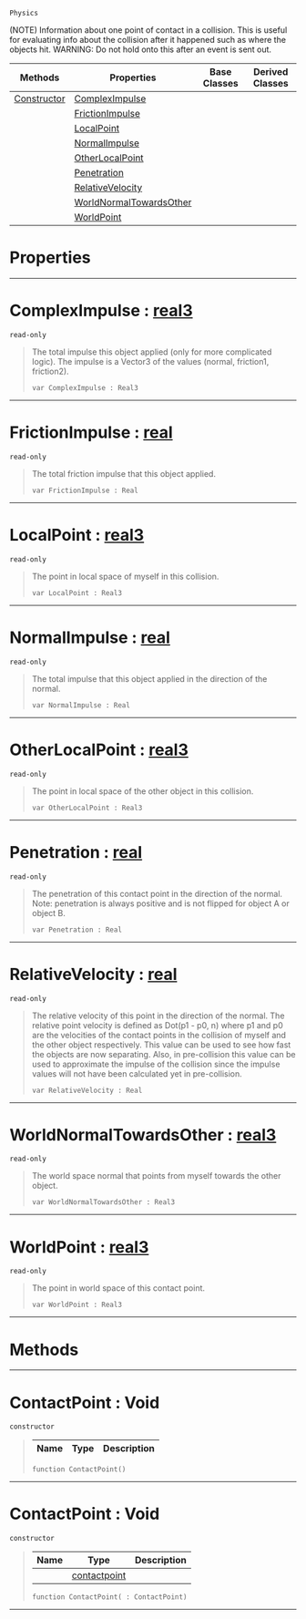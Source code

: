 `Physics`



(NOTE) Information about one point of contact in a collision. This is useful for evaluating info about the collision after it happened such as where the objects hit. WARNING: Do not hold onto this after an event is sent out.

|Methods|Properties|Base Classes|Derived Classes|
|---|---|---|---|
|[ Constructor](https://github.com/ZilchEngine/ZilchDocs/blob/master/code_reference/class_reference/contactpoint.markdown#contactpoint-void)|[ ComplexImpulse](https://github.com/ZilchEngine/ZilchDocs/blob/master/code_reference/class_reference/contactpoint.markdown#compleximpulse-zero-engi)| | |
| |[ FrictionImpulse](https://github.com/ZilchEngine/ZilchDocs/blob/master/code_reference/class_reference/contactpoint.markdown#frictionimpulse-zero-eng)| | |
| |[ LocalPoint](https://github.com/ZilchEngine/ZilchDocs/blob/master/code_reference/class_reference/contactpoint.markdown#localpoint-zero-engine-d)| | |
| |[ NormalImpulse](https://github.com/ZilchEngine/ZilchDocs/blob/master/code_reference/class_reference/contactpoint.markdown#normalimpulse-zero-engin)| | |
| |[ OtherLocalPoint](https://github.com/ZilchEngine/ZilchDocs/blob/master/code_reference/class_reference/contactpoint.markdown#otherlocalpoint-zero-eng)| | |
| |[ Penetration](https://github.com/ZilchEngine/ZilchDocs/blob/master/code_reference/class_reference/contactpoint.markdown#penetration-zero-engine)| | |
| |[ RelativeVelocity](https://github.com/ZilchEngine/ZilchDocs/blob/master/code_reference/class_reference/contactpoint.markdown#relativevelocity-zero-en)| | |
| |[ WorldNormalTowardsOther](https://github.com/ZilchEngine/ZilchDocs/blob/master/code_reference/class_reference/contactpoint.markdown#worldnormaltowardsother)| | |
| |[ WorldPoint](https://github.com/ZilchEngine/ZilchDocs/blob/master/code_reference/class_reference/contactpoint.markdown#worldpoint-zero-engine-d)| | |


 #  Properties


---  
 #  ComplexImpulse : [real3](https://github.com/ZilchEngine/ZilchDocs/blob/master/code_reference/nada_base_types/real3.markdown)

 `read-only`

> The total impulse this object applied (only for more complicated logic). The impulse is a Vector3 of the values (normal, friction1, friction2).
> ``` lang=cpp, name=Nada
> var ComplexImpulse : Real3


---  
 #  FrictionImpulse : [real](https://github.com/ZilchEngine/ZilchDocs/blob/master/code_reference/nada_base_types/real.markdown)

 `read-only`

> The total friction impulse that this object applied.
> ``` lang=cpp, name=Nada
> var FrictionImpulse : Real


---  
 #  LocalPoint : [real3](https://github.com/ZilchEngine/ZilchDocs/blob/master/code_reference/nada_base_types/real3.markdown)

 `read-only`

> The point in local space of myself in this collision.
> ``` lang=cpp, name=Nada
> var LocalPoint : Real3


---  
 #  NormalImpulse : [real](https://github.com/ZilchEngine/ZilchDocs/blob/master/code_reference/nada_base_types/real.markdown)

 `read-only`

> The total impulse that this object applied in the direction of the normal.
> ``` lang=cpp, name=Nada
> var NormalImpulse : Real


---  
 #  OtherLocalPoint : [real3](https://github.com/ZilchEngine/ZilchDocs/blob/master/code_reference/nada_base_types/real3.markdown)

 `read-only`

> The point in local space of the other object in this collision.
> ``` lang=cpp, name=Nada
> var OtherLocalPoint : Real3


---  
 #  Penetration : [real](https://github.com/ZilchEngine/ZilchDocs/blob/master/code_reference/nada_base_types/real.markdown)

 `read-only`

> The penetration of this contact point in the direction of the normal. Note: penetration is always positive and is not flipped for object A or object B.
> ``` lang=cpp, name=Nada
> var Penetration : Real


---  
 #  RelativeVelocity : [real](https://github.com/ZilchEngine/ZilchDocs/blob/master/code_reference/nada_base_types/real.markdown)

 `read-only`

> The relative velocity of this point in the direction of the normal. The relative point velocity is defined as Dot(p1 - p0, n) where p1 and p0 are the velocities of the contact points in the collision of myself and the other object respectively. This value can be used to see how fast the objects are now separating. Also, in pre-collision this value can be used to approximate the impulse of the collision since the impulse values will not have been calculated yet in pre-collision.
> ``` lang=cpp, name=Nada
> var RelativeVelocity : Real


---  
 #  WorldNormalTowardsOther : [real3](https://github.com/ZilchEngine/ZilchDocs/blob/master/code_reference/nada_base_types/real3.markdown)

 `read-only`

> The world space normal that points from myself towards the other object.
> ``` lang=cpp, name=Nada
> var WorldNormalTowardsOther : Real3


---  
 #  WorldPoint : [real3](https://github.com/ZilchEngine/ZilchDocs/blob/master/code_reference/nada_base_types/real3.markdown)

 `read-only`

> The point in world space of this contact point.
> ``` lang=cpp, name=Nada
> var WorldPoint : Real3


---  
 #  Methods


---  
 #  ContactPoint : Void

 `constructor`

> 
> |Name|Type|Description|
> |---|---|---|
> ``` lang=cpp, name=Nada
> function ContactPoint()
> ``` 


---  
 #  ContactPoint : Void

 `constructor`

> 
> |Name|Type|Description|
> |---|---|---|
> ||[contactpoint](https://github.com/ZilchEngine/ZilchDocs/blob/master/code_reference/class_reference/contactpoint.markdown)| |
> ``` lang=cpp, name=Nada
> function ContactPoint( : ContactPoint)
> ``` 


---  
 

 